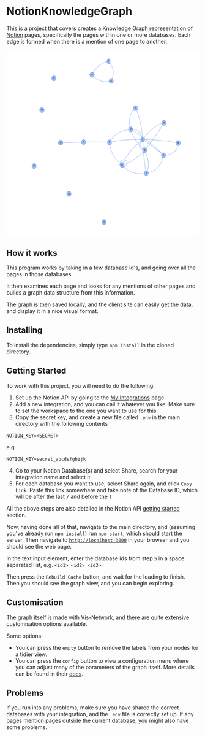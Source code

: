 # NotionKnowledgeGraph
This is a project that covers creates a Knowledge Graph representation of [Notion](https://notion.so/) pages, specifically the pages within one or more databases. Each edge is formed when there is a mention of one page to another.

![Graph Image](img/graph.png)

## How it works
This program works by taking in a few database id's, and going over all the pages in those databases.

It then examines each page and looks for any mentions of other pages and builds a graph data structure from this information.

The graph is then saved locally, and the client site can easily get the data, and display it in a nice visual format.
## Installing
To install the dependencies, simply type `npm install` in the cloned directory.

## Getting Started
To work with this project, you will need to do the following:
1. Set up the Notion API by going to the [My Integrations](https://www.notion.so/my-integrations) page.
2. Add a new integration, and you can call it whatever you like. Make sure to set the workspace to the one you want to use for this.
3. Copy the secret key, and create a new file called `.env` in the main directory with the following contents
```
NOTION_KEY=<SECRET>
```

e.g.

```
NOTION_KEY=secret_abcdefghijk
```
4. Go to your Notion Database(s) and select Share, search for your integration name and select it.
5. For each database you want to use, select Share again, and click `Copy Link`. Paste this link somewhere and take note of the Database ID, which will be after the last `/` and before the `?`

All the above steps are also detailed in the Notion API [getting started](https://developers.notion.com/docs) section.


Now, having done all of that, navigate to the main directory, and (assuming you've already run `npm install`) run `npm start`, which should start the server. Then navigate to [`http://localhost:3000`](http://localhost:3000) in your browser and you should see the web page.

In the text input element, enter the database ids from step `5` in a space separated list, e.g. `<id1> <id2> <id3>`.

Then press the `Rebuild Cache` button, and wait for the loading to finish. Then you should see the graph view, and you can begin exploring.

## Customisation
The graph itself is made with [Vis-Network](https://github.com/visjs/vis-network), and there are quite extensive customisation options available.

Some options:
- You can press the `empty` button to remove the labels from your nodes for a tidier view.
- You can press the `config` button to view a configuration menu where you can adjust many of the parameters of the graph itself. More details can be found in their [docs](https://visjs.github.io/vis-network/docs/network/).

## Problems

If you run into any problems, make sure you have shared the correct databases with your integration, and the `.env` file is correctly set up. If any pages mention pages outside the current database, you might also have some problems.
